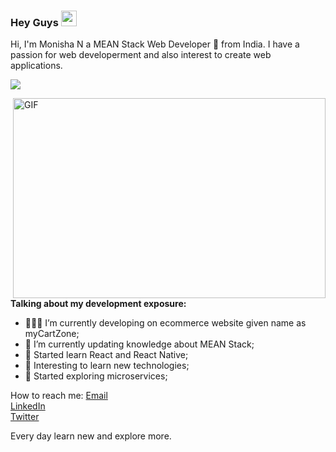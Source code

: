 ### Hey Guys <img src="https://media.giphy.com/media/hvRJCLFzcasrR4ia7z/giphy.gif" width="25px">

Hi, I'm Monisha N a  MEAN Stack Web Developer 🚀 from India. I have a passion for web developerment and also interest to create web applications. 

 <a href="https://www.linkedin.com/in/monisha-12011993/"><img src="https://img.icons8.com/clouds/75/000000/linkedin.png"/></a>

  <img align="right" alt="GIF" src="https://github.com/Monisha1201/monishaN/blob/main/meanstack.gif" width="500" height="320" />
  
**Talking about my development exposure:**

- 👨🏽‍💻 I’m currently developing on ecommerce website given name as myCartZone;
- 🌱 I’m currently updating knowledge about MEAN Stack; 
- 🌱 Started learn React and React Native;
- 🌱 Interesting to learn new technologies;
- 🌱 Started exploring microservices;

How to reach me:
[Email](https://gomonisha@gmail.com)<br>
[LinkedIn](https://www.linkedin.com/in/monisha-12011993/)<br>
[Twitter](https://twitter.com/Nisha57551008)<br>
             

Every day learn new and explore more.
